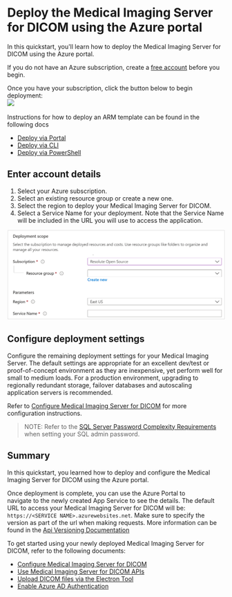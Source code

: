 # Deploy the Medical Imaging Server for DICOM using the Azure portal

In this quickstart, you'll learn how to deploy the Medical Imaging Server for DICOM using the Azure portal.

If you do not have an Azure subscription, create a [free account](https://azure.microsoft.com/free) before you begin.

Once you have your subscription, click the button below to begin deployment: <br/>
    <a href="https://portal.azure.com/#create/Microsoft.Template/uri/https%3A%2F%2Fraw.githubusercontent.com%2Fmicrosoft%2Fdicom-server%2Fmain%2Fsamples%2Ftemplates%2Fdefault-azuredeploy.json" target="_blank"><img src="https://aka.ms/deploytoazurebutton"/></a>

Instructions for how to deploy an ARM template can be found in the following docs
* [Deploy via Portal](https://docs.microsoft.com/azure/azure-resource-manager/templates/deploy-portal)
* [Deploy via CLI](https://docs.microsoft.com/azure/azure-resource-manager/templates/deploy-cli)
* [Deploy via PowerShell](https://docs.microsoft.com/azure/azure-resource-manager/templates/deploy-powershell)

## Enter account details

1. Select your Azure subscription.
1. Select an existing resource group or create a new one.
1. Select the region to deploy your Medical Imaging Server for DICOM.
1. Select a Service Name for your deployment. Note that the Service Name will be included in the URL you will use to access the application.

![required-deployment-config](../images/required-deployment.png)

## Configure deployment settings

Configure the remaining deployment settings for your Medical Imaging Server. The default settings are appropriate for an excellent dev/test or proof-of-concept environment as they are inexpensive, yet perform well for small to medium loads. For a production environment, upgrading to regionally redundant storage, failover databases and autoscaling application servers is recommended.

Refer to [Configure Medical Imaging Server for DICOM](../how-to-guides/configure-dicom-server-settings.md) for more configuration instructions.

> NOTE: Refer to the [SQL Server Password Complexity Requirements](https://docs.microsoft.com/sql/relational-databases/security/password-policy?view=sql-server-ver15
) when setting your SQL admin password.

## Summary

In this quickstart, you learned how to deploy and configure the Medical Imaging Server for DICOM using the Azure portal.

Once deployment is complete, you can use the Azure Portal to navigate to the newly created App Service to see the details. The default URL to access your Medical Imaging Server for DICOM  will be: ```https://<SERVICE NAME>.azurewebsites.net```. Make sure to specify the version as part of the url when making requests. More information can be found in the [Api Versioning Documentation](../api-versioning.md)

To get started using your newly deployed Medical Imaging Server for DICOM, refer to the following documents:

* [Configure Medical Imaging Server for DICOM](../how-to-guides/configure-dicom-server-settings.md)
* [Use Medical Imaging Server for DICOM APIs](../tutorials/use-the-medical-imaging-server-apis.md)
* [Upload DICOM files via the Electron Tool](../../tools/dicom-web-electron)
* [Enable Azure AD Authentication](../how-to-guides/enable-authentication-with-tokens.md)
